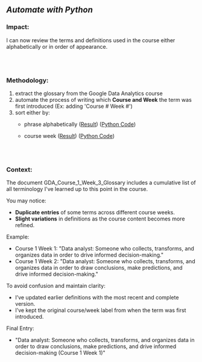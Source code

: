 ## *Automate with Python*

### Impact:

I can now review the terms and definitions used in the course either alphabetically or in order of appearance.

<br><br>

### Methodology:
1. extract the glossary from the Google Data Analytics course 
2. automate the process of writing which **Course and Week** the term was first introduced (Ex: adding 'Course # Week #')
3. sort either by:
	- phrase alphabetically ([Result](https://github.com/dalealberto/Case_Study_GDA/blob/main/GDA_Glossary_Sorted_By_Phrase.txt)) ([Python Code](https://github.com/dalealberto/CaseStudy1-Bellabeat/blob/main/Python/GDA_Glossary_Sorted_Phrase.py))
 
	- course week ([Result](https://github.com/dalealberto/Case_Study_GDA/blob/main/GDA_Glossary_Sorted_By_Course_Week.txt)) ([Python Code](https://github.com/dalealberto/CaseStudy1-Bellabeat/blob/main/Python/GDA_Glossary_Sorted_Course_Week.py))

<br><br>

### Context:

The document GDA_Course_1_Week_3_Glossary includes a cumulative list of all terminology I've learned up to this point in the course.

You may notice:

- **Duplicate entries** of some terms across different course weeks.
- **Slight variations** in definitions as the course content becomes more refined.

Example:
- Course 1 Week 1: "Data analyst: Someone who collects, transforms, and organizes data in order to drive informed decision-making."
- Course 1 Week 2: "Data analyst: Someone who collects, transforms, and organizes data in order to draw conclusions, make predictions, and drive informed decision-making."

To avoid confusion and maintain clarity:
- I’ve updated earlier definitions with the most recent and complete version.
- I’ve kept the original course/week label from when the term was first introduced.

Final Entry:
- "Data analyst: Someone who collects, transforms, and organizes data in order to draw conclusions, make predictions, and drive informed decision-making (Course 1 Week 1)"



